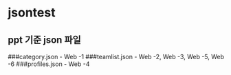 # jsontest

## ppt 기준 json 파일

###category.json - Web -1
###teamlist.json - Web -2, Web -3, Web -5, Web -6
###profiles.json - Web -4


